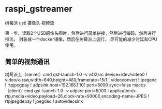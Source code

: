 # raspi_gstreamer
树莓派 usb 摄像头 视频流

第一步，读取2个USB摄像头图片，然后进行简单拼接，然后进行编码，然后进行推流。
封装成一个docker镜像，然后在树莓派上运行。
尽可能的减少时延和CPU使用。

## 简单的视频通讯
树莓派上（server）cmd
gst-launch-1.0 -v v4l2src device=/dev/video0 ! video/x-raw,width=640,height=480,framerate=15/1 ! videoconvert ! jpegenc ! rtpjpegpay ! udpsink host=192.168.1.101 port=5000 sync=false
macos（client）cmd
gst-launch-1.0 -v udpsrc port=5000 ! application/x-rtp,media=video,payload=26,clock-rate=90000,encoding-name=JPEG ! rtpjpegdepay ! jpegdec ! autovideosink
